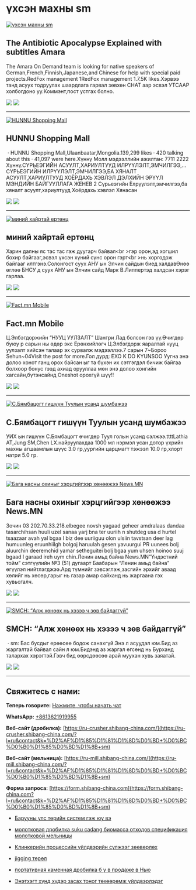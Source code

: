 # үхсэн махны sm

<a href="https://swt.shibang-china.com/?l=ru&img&k=%D2%AF%D1%85%D1%81%D1%8D%D0%BD+%D0%BC%D0%B0%D1%85%D0%BD%D1%8B+sm" target="_blank">![үхсэн махны sm](http://static.shibang-china.com/all-800x300/808.jpg)</a>

## The Antibiotic Apocalypse Explained with subtitles Amara
The Amara On Demand team is looking for native speakers of German,French,Finnish,Japanese,and Chinese for help with special paid projects.RedFox management 1RedFox management 1.7.5K likes.Хэрвээ танд асуух тодруулах шаардлага гарвал зөвхөн CHAT аар эсвэл УТСААР холбогдоно уу.Коммэнт,пост устгах болно.


<a href="https://whatsapp.shibangsoft.com/WhatsApp.php" target="_blank" title="WhatsApp">![](http://static.shibang-china.com/icon/whatsapp.png)</a> <a href="https://swt.shibang-china.com/?l=ru&icon&k=%D2%AF%D1%85%D1%81%D1%8D%D0%BD+%D0%BC%D0%B0%D1%85%D0%BD%D1%8B+sm" target="_blank">![](http://static.shibang-china.com/icon/chat-ru.png)</a>

---

<a href="https://swt.shibang-china.com/?l=ru&img&k=%D2%AF%D1%85%D1%81%D1%8D%D0%BD+%D0%BC%D0%B0%D1%85%D0%BD%D1%8B+sm" target="_blank">![HUNNU Shopping Mall](http://static.shibang-china.com/all-800x300/80.jpg)</a>

## HUNNU Shopping Mall
&nbsp;&#0183;&#32;HUNNU Shopping Mall,Ulaanbaatar,Mongolia.139,299 likes &#183; 420 talking about this &#183; 41,097 were here.Хүннү Молл мэдээллийн ажилтан: 7711 2222 Хүннү.СҮРЬЕЭГИЙН АСУУЛТ,ХАРИУЛТУУД ИЛРҮҮЛЭЛТ,ЭМЧИЛГЭЭ,…СҮРЬЕЭГИЙН ИЛРҮҮЛЭЛТ,ЭМЧИЛГЭЭ,БА ХЯНАЛТ АСУУЛТ,ХАРИУЛТУУД ХОЁРДАХЬ ХЭВЛЭЛ ДЭЛХИЙН ЭРҮҮЛ МЭНДИЙН БАЙГУУЛЛАГА ЖЕНЕВ 2 Сүрьеэгийн &#200;лрүүлэлт,эмчилгээ,ба хяналт асуулт,хариултууд Хоёрдахь хэвлэл Хянасан


<a href="https://whatsapp.shibangsoft.com/WhatsApp.php" target="_blank" title="WhatsApp">![](http://static.shibang-china.com/icon/whatsapp.png)</a> <a href="https://swt.shibang-china.com/?l=ru&icon&k=%D2%AF%D1%85%D1%81%D1%8D%D0%BD+%D0%BC%D0%B0%D1%85%D0%BD%D1%8B+sm" target="_blank">![](http://static.shibang-china.com/icon/chat-ru.png)</a>

---

<a href="https://swt.shibang-china.com/?l=ru&img&k=%D2%AF%D1%85%D1%81%D1%8D%D0%BD+%D0%BC%D0%B0%D1%85%D0%BD%D1%8B+sm" target="_blank">![миний хайртай ертөнц](http://static.shibang-china.com/all-800x300/579.jpg)</a>

## миний хайртай ертөнц
Харин далны яс тас тас гэж дуугарч байвал&lt;br &gt;гэр орон,эд хогшил бохир байгааг,эсвэл үхсэн хүний сүнс орон гэрт&lt;br &gt;нь хоргодож байгааг илтгэнэ.Солонгост суух АНУ ын Элчин сайдын биед халдавӨнөө өглөө БНСУ д суух АНУ ын Элчин сайд Марк В.Липпертэд халдсан хэрэг гарлаа.


<a href="https://whatsapp.shibangsoft.com/WhatsApp.php" target="_blank" title="WhatsApp">![](http://static.shibang-china.com/icon/whatsapp.png)</a> <a href="https://swt.shibang-china.com/?l=ru&icon&k=%D2%AF%D1%85%D1%81%D1%8D%D0%BD+%D0%BC%D0%B0%D1%85%D0%BD%D1%8B+sm" target="_blank">![](http://static.shibang-china.com/icon/chat-ru.png)</a>

---

<a href="https://swt.shibang-china.com/?l=ru&img&k=%D2%AF%D1%85%D1%81%D1%8D%D0%BD+%D0%BC%D0%B0%D1%85%D0%BD%D1%8B+sm" target="_blank">![Fact.mn Mobile](http://static.shibang-china.com/all-800x300/1458.jpg)</a>

## Fact.mn Mobile
Ц.Элбэгдоржийн “НУУЦ УУЛЗАЛТ” Шангри Лад болсон гэв үү.Өчигдөр буюу р сарын ны өдөр экс Ерөнхийлөгч Ц.Элбэгдорж яаралтай нууц уулзалт хийсэн талаар эх сурвалж мэдээллээ.7 сарын 7~Бороо Sehun~04Visit the post for more.Гол дүрд: EXO K DO KYUNSOO Уугна энэ долоо хонот ганц орох байсан ыг та бүхэн их сэтгэгдэл бичиж байгаа болхоор бонус гээд ахиад орууллаа мөн энэ долоо хонгийн хагсайн,бүтэнсайнд Oneshot орохгүй шүү!!


<a href="https://whatsapp.shibangsoft.com/WhatsApp.php" target="_blank" title="WhatsApp">![](http://static.shibang-china.com/icon/whatsapp.png)</a> <a href="https://swt.shibang-china.com/?l=ru&icon&k=%D2%AF%D1%85%D1%81%D1%8D%D0%BD+%D0%BC%D0%B0%D1%85%D0%BD%D1%8B+sm" target="_blank">![](http://static.shibang-china.com/icon/chat-ru.png)</a>

---

<a href="https://swt.shibang-china.com/?l=ru&img&k=%D2%AF%D1%85%D1%81%D1%8D%D0%BD+%D0%BC%D0%B0%D1%85%D0%BD%D1%8B+sm" target="_blank">![С.Бямбацогт гишүүн Туулын усанд шумбажээ](http://static.shibang-china.com/all-800x300/1294.jpg)</a>

## С.Бямбацогт гишүүн Туулын усанд шумбажээ
УИХ ын гишүүн С.Бямбацогт өчигдөр Туул голын усанд сэлжээ.ttttLathia AT,Jung SM,Chen LX.найруулахдаа 1000 мл нэрмэл усан дотор үхрийн махны агшаамлын шүүс 3.0 гр,уургийн царцмагт тэжээл 10.0 гр,хлорт натри 5.0 гр.


<a href="https://whatsapp.shibangsoft.com/WhatsApp.php" target="_blank" title="WhatsApp">![](http://static.shibang-china.com/icon/whatsapp.png)</a> <a href="https://swt.shibang-china.com/?l=ru&icon&k=%D2%AF%D1%85%D1%81%D1%8D%D0%BD+%D0%BC%D0%B0%D1%85%D0%BD%D1%8B+sm" target="_blank">![](http://static.shibang-china.com/icon/chat-ru.png)</a>

---

<a href="https://swt.shibang-china.com/?l=ru&img&k=%D2%AF%D1%85%D1%81%D1%8D%D0%BD+%D0%BC%D0%B0%D1%85%D0%BD%D1%8B+sm" target="_blank">![Бага насны охиныг хэрцгийгээр хөнөөжээ News.MN](http://static.shibang-china.com/all-800x300/468.jpg)</a>

## Бага насны охиныг хэрцгийгээр хөнөөжээ News.MN
Зочин 03 202.70.33.218.elbegee novsh yagaad geheer amdralaas dandaa tasarchihsan huuli uzel sanaa yarj bna ter uuriih n shutdeg usa d hurtel tsaazaar avah yal bgaa l biz dee uuriiguu olon ulsiin tavstsan deer lag humuunleg eruunhiilgh bolgoj haruulah gesen yavuurgui PR uunees bolj aluurchin deeremchid yamar setheguitei bolj bgaa yum uhsen hoinoo suuj bgaad l garaad ireh uym chin.Ленин амьд байна News.MN“Үндэстний тойм” сэтгүүлийн №3 (51) дугаарт Баабарын “Ленин амьд байна” өгүүлэл нийтлэгджээ.Ард түмнийг зэвсэглэж,засгийн эрхийг аваад хөлийг нь хөсөр,гарыг нь газар амар сайханд нь жаргаана гэх хувьсгалч.


<a href="https://whatsapp.shibangsoft.com/WhatsApp.php" target="_blank" title="WhatsApp">![](http://static.shibang-china.com/icon/whatsapp.png)</a> <a href="https://swt.shibang-china.com/?l=ru&icon&k=%D2%AF%D1%85%D1%81%D1%8D%D0%BD+%D0%BC%D0%B0%D1%85%D0%BD%D1%8B+sm" target="_blank">![](http://static.shibang-china.com/icon/chat-ru.png)</a>

---

<a href="https://swt.shibang-china.com/?l=ru&img&k=%D2%AF%D1%85%D1%81%D1%8D%D0%BD+%D0%BC%D0%B0%D1%85%D0%BD%D1%8B+sm" target="_blank">![SMCH: “Алж хөнөөх нь хэзээ ч зөв байдаггүй”](http://static.shibang-china.com/all-800x300/430.jpg)</a>

## SMCH: “Алж хөнөөх нь хэзээ ч зөв байдаггүй”
&nbsp;&#0183;&#32;sm: Бас бусдыг ерөөсөө бодож санахгүй.Энэ л асуудал юм.Бид аз жаргалтай байвал сайн л юм.Бидэнд аз жаргал өгсөнд нь Бурханд талархах хэрэгтэй.Гэвч бид өөрсдөөсөө арай муухан хувь заяатай.

<a href="https://whatsapp.shibangsoft.com/WhatsApp.php" target="_blank" title="WhatsApp">![](http://static.shibang-china.com/icon/whatsapp.png)</a> <a href="https://swt.shibang-china.com/?l=ru&icon&k=%D2%AF%D1%85%D1%81%D1%8D%D0%BD+%D0%BC%D0%B0%D1%85%D0%BD%D1%8B+sm" target="_blank">![](http://static.shibang-china.com/icon/chat-ru.png)</a>

---
## Свяжитесь с нами:

**Теперь говорите:** [Нажмите, чтобы начать чат](https://swt.shibang-china.com?l=ru&contact&k=%D2%AF%D1%85%D1%81%D1%8D%D0%BD+%D0%BC%D0%B0%D1%85%D0%BD%D1%8B+sm)

**WhatsApp:**  [+8613621919955](https://whatsapp.shibangsoft.com/WhatsApp.php)

**Веб-сайт (дробилка):** [https://ru-crusher.shibang-china.com/](https://ru-crusher.shibang-china.com/?l=ru&contact&k=%D2%AF%D1%85%D1%81%D1%8D%D0%BD+%D0%BC%D0%B0%D1%85%D0%BD%D1%8B+sm)

**Веб-сайт (мельница):** [https://ru-mill.shibang-china.com/](https://ru-mill.shibang-china.com/?l=ru&contact&k=%D2%AF%D1%85%D1%81%D1%8D%D0%BD+%D0%BC%D0%B0%D1%85%D0%BD%D1%8B+sm)

**Форма запроса:** [https://form.shibang-china.com](https://form.shibang-china.com?l=ru&contact&k=%D2%AF%D1%85%D1%81%D1%8D%D0%BD+%D0%BC%D0%B0%D1%85%D0%BD%D1%8B+sm)

* [Барууны улс төрийн систем гэж юу вэ](../127/%D0%91%D0%B0%D1%80%D1%83%D1%83%D0%BD%D1%8B%20%D1%83%D0%BB%D1%81%20%D1%82%D3%A9%D1%80%D0%B8%D0%B9%D0%BD%20%D1%81%D0%B8%D1%81%D1%82%D0%B5%D0%BC%20%D0%B3%D1%8D%D0%B6%20%D1%8E%D1%83%20%D0%B2%D1%8D.md)

* [молотковая дробилка suku cadang биомасса отходов спецификация молотковой мельницы](../130/%D0%BC%D0%BE%D0%BB%D0%BE%D1%82%D0%BA%D0%BE%D0%B2%D0%B0%D1%8F%20%D0%B4%D1%80%D0%BE%D0%B1%D0%B8%D0%BB%D0%BA%D0%B0%20suku%20cadang%20%D0%B1%D0%B8%D0%BE%D0%BC%D0%B0%D1%81%D1%81%D0%B0%20%D0%BE%D1%82%D1%85%D0%BE%D0%B4%D0%BE%D0%B2%20%D1%81%D0%BF%D0%B5%D1%86%D0%B8%D1%84%D0%B8%D0%BA%D0%B0%D1%86%D0%B8%D1%8F%20%D0%BC%D0%BE%D0%BB%D0%BE%D1%82%D0%BA%D0%BE%D0%B2%D0%BE%D0%B9%20%D0%BC%D0%B5%D0%BB%D1%8C%D0%BD%D0%B8%D1%86%D1%8B.md)

* [Клинкерийн процессийн үйлдвэрийн сүлжээг зөөвөрлөх](../129/%D0%9A%D0%BB%D0%B8%D0%BD%D0%BA%D0%B5%D1%80%D0%B8%D0%B9%D0%BD%20%D0%BF%D1%80%D0%BE%D1%86%D0%B5%D1%81%D1%81%D0%B8%D0%B9%D0%BD%20%D2%AF%D0%B9%D0%BB%D0%B4%D0%B2%D1%8D%D1%80%D0%B8%D0%B9%D0%BD%20%D1%81%D2%AF%D0%BB%D0%B6%D1%8D%D1%8D%D0%B3%20%D0%B7%D3%A9%D3%A9%D0%B2%D3%A9%D1%80%D0%BB%D3%A9%D1%85.md)

* [jigging төрөл](../126/jigging%20%D1%82%D3%A9%D1%80%D3%A9%D0%BB.md)

* [портативная каменная дробилка б  у в продаже в Нью](../126/%D0%BF%D0%BE%D1%80%D1%82%D0%B0%D1%82%D0%B8%D0%B2%D0%BD%D0%B0%D1%8F%20%D0%BA%D0%B0%D0%BC%D0%B5%D0%BD%D0%BD%D0%B0%D1%8F%20%D0%B4%D1%80%D0%BE%D0%B1%D0%B8%D0%BB%D0%BA%D0%B0%20%D0%B1%20%20%D1%83%20%D0%B2%20%D0%BF%D1%80%D0%BE%D0%B4%D0%B0%D0%B6%D0%B5%20%D0%B2%20%D0%9D%D1%8C%D1%8E.md)

* [Энэтхэгт хүнд хүдэр засах тоног төхөөрөмж үйлдвэрлэдэг](../126/%D0%AD%D0%BD%D1%8D%D1%82%D1%85%D1%8D%D0%B3%D1%82%20%D1%85%D2%AF%D0%BD%D0%B4%20%D1%85%D2%AF%D0%B4%D1%8D%D1%80%20%D0%B7%D0%B0%D1%81%D0%B0%D1%85%20%D1%82%D0%BE%D0%BD%D0%BE%D0%B3%20%D1%82%D3%A9%D1%85%D3%A9%D3%A9%D1%80%D3%A9%D0%BC%D0%B6%20%D2%AF%D0%B9%D0%BB%D0%B4%D0%B2%D1%8D%D1%80%D0%BB%D1%8D%D0%B4%D1%8D%D0%B3.md)